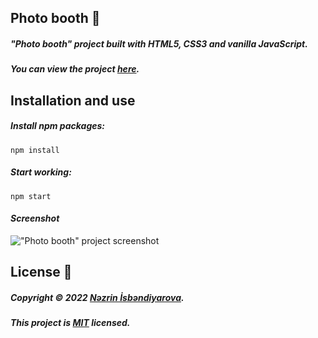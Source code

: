 ## Photo booth 📸

##### _"Photo booth" project built with HTML5, CSS3 and vanilla JavaScript._

##### _You can view the project [here](https://isbendiyarovanezrin.github.io/WebcamFun "Click me!😎")._

## Installation and use

##### _Install npm packages:_

```
npm install
```

##### _Start working:_

```
npm start
```

#### _Screenshot_

!["Photo booth" project screenshot](https://i.postimg.cc/Y9DZNStc/photo-booth.png "Sən də sına!😎")

## License 📝

##### _Copyright © 2022 [Nəzrin İsbəndiyarova](https://github.com/isbendiyarovanezrin "Click me!🙂")._

##### _This project is [MIT](https://github.com/isbendiyarovanezrin/WebcamFun/blob/master/LICENSE "Click me!🧐") licensed._
